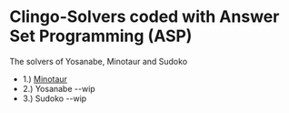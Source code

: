 # Clingo-Solvers coded with Answer Set Programming (ASP)

The solvers of Yosanabe, Minotaur and Sudoko
* 1.) [Minotaur](https://github.com/sefeoglu/answer-set-programming-solver/blob/master/minotaur/mino.lp)
* 2.) Yosanabe --wip
* 3.) Sudoko --wip
